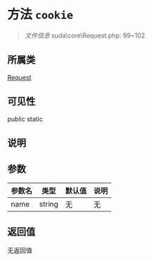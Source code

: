 # 方法 `cookie`

> *文件信息* suda\core\Request.php: 99~102

## 所属类 

[Request](../Request.md)

## 可见性

 public static

## 说明



## 参数


| 参数名 | 类型 | 默认值 | 说明 |
|--------|-----|-------|-------|
| name |  string | 无 | 无 |



## 返回值

无返回值
